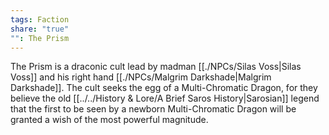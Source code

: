 ```yaml
---
tags: Faction
share: "true"
"": The Prism
---
```


The Prism is a draconic cult lead by madman [[./NPCs/Silas Voss|Silas Voss]] and his right hand [[./NPCs/Malgrim Darkshade|Malgrim Darkshade]]. The cult seeks the egg of a Multi-Chromatic Dragon, for they believe the old [[../../History & Lore/A Brief Saros History|Sarosian]] legend that the first to be seen by a newborn Multi-Chromatic Dragon will be granted a wish of the most powerful magnitude. 